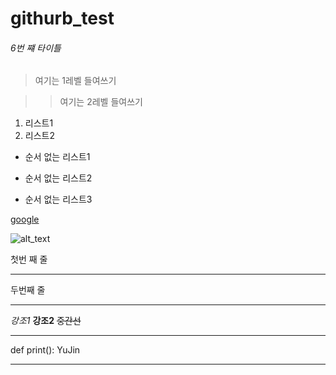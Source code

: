 # githurb_test

###### 6번 쨰 타이틀

> 여기는 1레벨 들여쓰기

>> 여기는 2레벨 들여쓰기

1. 리스트1
2. 리스트2



* 순서 없는 리스트1
+ 순서 없는 리스트2
- 순서 없는 리스트3


[google](https://google.com)

![alt_text](https://search.pstatic.net/common/?src=http%3A%2F%2Fblogfiles.naver.net%2FMjAyMjA4MTJfMjEx%2FMDAxNjYwMjk4MzU3ODQx.yogxFfcVQC3KQH-ys6BqMktVkf_n0rLh0dmUPvr8RWgg.AVvmD3PZWzHje6ip2iMT1FKtk9p8IOgmh-195tp7Casg.JPEG.arsoap%2F1660298353806.jpg&type=a340)


첫번 째 줄
***
두번째 줄
- - -


*강조1*
**강조2**
~~중간선~~


___
def print():
    YuJin
___
